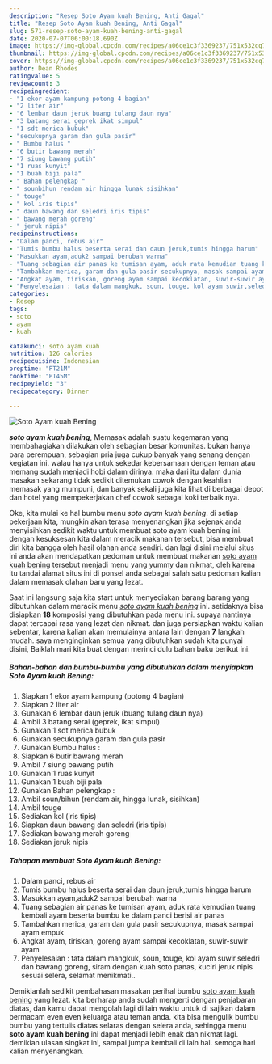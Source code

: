 ```yaml
---
description: "Resep Soto Ayam kuah Bening, Anti Gagal"
title: "Resep Soto Ayam kuah Bening, Anti Gagal"
slug: 571-resep-soto-ayam-kuah-bening-anti-gagal
date: 2020-07-07T06:00:18.690Z
image: https://img-global.cpcdn.com/recipes/a06ce1c3f3369237/751x532cq70/soto-ayam-kuah-bening-foto-resep-utama.jpg
thumbnail: https://img-global.cpcdn.com/recipes/a06ce1c3f3369237/751x532cq70/soto-ayam-kuah-bening-foto-resep-utama.jpg
cover: https://img-global.cpcdn.com/recipes/a06ce1c3f3369237/751x532cq70/soto-ayam-kuah-bening-foto-resep-utama.jpg
author: Dean Rhodes
ratingvalue: 5
reviewcount: 3
recipeingredient:
- "1 ekor ayam kampung potong 4 bagian"
- "2 liter air"
- "6 lembar daun jeruk buang tulang daun nya"
- "3 batang serai geprek ikat simpul"
- "1 sdt merica bubuk"
- "secukupnya garam dan gula pasir"
- " Bumbu halus "
- "6 butir bawang merah"
- "7 siung bawang putih"
- "1 ruas kunyit"
- "1 buah biji pala"
- " Bahan pelengkap "
- " sounbihun rendam air hingga lunak sisihkan"
- " touge"
- " kol iris tipis"
- " daun bawang dan seledri iris tipis"
- " bawang merah goreng"
- " jeruk nipis"
recipeinstructions:
- "Dalam panci, rebus air"
- "Tumis bumbu halus beserta serai dan daun jeruk,tumis hingga harum"
- "Masukkan ayam,aduk2 sampai berubah warna"
- "Tuang sebagian air panas ke tumisan ayam, aduk rata kemudian tuang kembali ayam beserta bumbu ke dalam panci berisi air panas"
- "Tambahkan merica, garam dan gula pasir secukupnya, masak sampai ayam empuk"
- "Angkat ayam, tiriskan, goreng ayam sampai kecoklatan, suwir-suwir ayam"
- "Penyelesaian : tata dalam mangkuk, soun, touge, kol ayam suwir,seledri dan bawang goreng, siram dengan kuah soto panas, kuciri jeruk nipis sesuai selera, selamat menikmati.."
categories:
- Resep
tags:
- soto
- ayam
- kuah

katakunci: soto ayam kuah 
nutrition: 126 calories
recipecuisine: Indonesian
preptime: "PT21M"
cooktime: "PT45M"
recipeyield: "3"
recipecategory: Dinner

---
```



![Soto Ayam kuah Bening](https://img-global.cpcdn.com/recipes/a06ce1c3f3369237/751x532cq70/soto-ayam-kuah-bening-foto-resep-utama.jpg)

<b><i>soto ayam kuah bening</i></b>, Memasak adalah suatu kegemaran yang membahagiakan dilakukan oleh sebagian besar komunitas. bukan hanya para perempuan, sebagian pria juga cukup banyak yang senang dengan kegiatan ini. walau hanya untuk sekedar kebersamaan dengan teman atau memang sudah menjadi hobi dalam dirinya. maka dari itu dalam dunia masakan sekarang tidak sedikit ditemukan cowok dengan keahlian memasak yang mumpuni, dan banyak sekali juga kita lihat di berbagai depot dan hotel yang mempekerjakan chef cowok sebagai koki terbaik nya.



Oke, kita mulai ke hal bumbu menu <i>soto ayam kuah bening</i>. di setiap pekerjaan kita, mungkin akan terasa menyenangkan jika sejenak anda menyisihkan sedikit waktu untuk membuat soto ayam kuah bening ini. dengan kesuksesan kita dalam meracik makanan tersebut, bisa membuat diri kita bangga oleh hasil olahan anda sendiri. dan lagi disini melalui situs ini anda akan mendapatkan pedoman untuk membuat makanan <u>soto ayam kuah bening</u> tersebut menjadi menu yang yummy dan nikmat, oleh karena itu tandai alamat situs ini di ponsel anda sebagai salah satu pedoman kalian dalam memasak olahan baru yang lezat.


Saat ini langsung saja kita start untuk menyediakan barang barang yang dibutuhkan dalam meracik menu <u><i>soto ayam kuah bening</i></u> ini. setidaknya bisa disiapkan <b>18</b> komposisi yang dibutuhkan pada menu ini. supaya nantinya dapat tercapai rasa yang lezat dan nikmat. dan juga persiapkan waktu kalian sebentar, karena kalian akan memulainya antara lain dengan <b>7</b> langkah mudah. saya menginginkan semua yang dibutuhkan sudah kita punyai disini, Baiklah mari kita buat dengan merinci dulu bahan baku berikut ini.

<!--inarticleads1-->

##### Bahan-bahan dan bumbu-bumbu yang dibutuhkan dalam menyiapkan Soto Ayam kuah Bening:

1. Siapkan 1 ekor ayam kampung (potong 4 bagian)
1. Siapkan 2 liter air
1. Gunakan 6 lembar daun jeruk (buang tulang daun nya)
1. Ambil 3 batang serai (geprek, ikat simpul)
1. Gunakan 1 sdt merica bubuk
1. Gunakan secukupnya garam dan gula pasir
1. Gunakan  Bumbu halus :
1. Siapkan 6 butir bawang merah
1. Ambil 7 siung bawang putih
1. Gunakan 1 ruas kunyit
1. Gunakan 1 buah biji pala
1. Gunakan  Bahan pelengkap :
1. Ambil  soun/bihun (rendam air, hingga lunak, sisihkan)
1. Ambil  touge
1. Sediakan  kol (iris tipis)
1. Siapkan  daun bawang dan seledri (iris tipis)
1. Sediakan  bawang merah goreng
1. Sediakan  jeruk nipis




<!--inarticleads2-->

##### Tahapan membuat Soto Ayam kuah Bening:

1. Dalam panci, rebus air
1. Tumis bumbu halus beserta serai dan daun jeruk,tumis hingga harum
1. Masukkan ayam,aduk2 sampai berubah warna
1. Tuang sebagian air panas ke tumisan ayam, aduk rata kemudian tuang kembali ayam beserta bumbu ke dalam panci berisi air panas
1. Tambahkan merica, garam dan gula pasir secukupnya, masak sampai ayam empuk
1. Angkat ayam, tiriskan, goreng ayam sampai kecoklatan, suwir-suwir ayam
1. Penyelesaian : tata dalam mangkuk, soun, touge, kol ayam suwir,seledri dan bawang goreng, siram dengan kuah soto panas, kuciri jeruk nipis sesuai selera, selamat menikmati..




Demikianlah sedikit pembahasan masakan perihal bumbu <u>soto ayam kuah bening</u> yang lezat. kita berharap anda sudah mengerti dengan penjabaran diatas, dan kamu dapat mengolah lagi di lain waktu untuk di sajikan dalam bermacam even even keluarga atau teman anda. kita bisa mengulik bumbu bumbu yang tertulis diatas selaras dengan selera anda, sehingga menu <b>soto ayam kuah bening</b> ini dapat menjadi lebih enak dan nikmat lagi. demikian ulasan singkat ini, sampai jumpa kembali di lain hal. semoga hari kalian menyenangkan.
